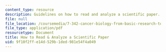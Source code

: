 ```yaml
---
content_type: resource
description: Guidelines on how to read and analyze a scientific paper.
file: null
file_location: /coursemedia/7-342-cancer-biology-from-basic-research-to-the-clinic-fall-2004/9f10f2ffe14d529b1ded981e54f4a049_howto_scientific.pdf
file_type: application/pdf
resourcetype: Document
title: How to Read & Analyze a Scientific Paper
uid: 9f10f2ff-e14d-529b-1ded-981e54f4a049
---
```

